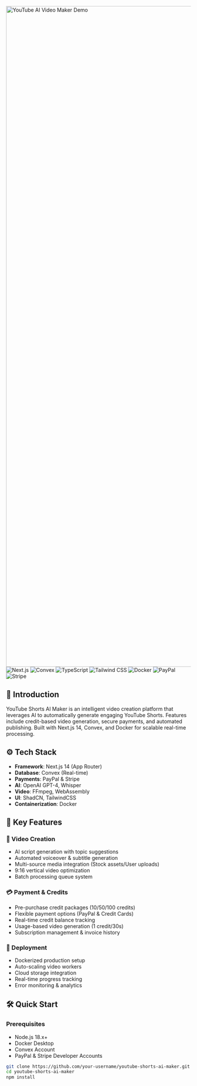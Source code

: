 <img width="1800" alt="YouTube AI Video Maker Demo" >

<div>
  <img src="https://img.shields.io/badge/-Next.js-black?style=for-the-badge&logoColor=white&logo=nextdotjs&color=000000" alt="Next.js" />
  <img src="https://img.shields.io/badge/-Convex-black?style=for-the-badge&logoColor=white&logo=convex&color=5C4DEE" alt="Convex" />
  <img src="https://img.shields.io/badge/-TypeScript-black?style=for-the-badge&logoColor=white&logo=typescript&color=3178C6" alt="TypeScript" />
  <img src="https://img.shields.io/badge/-Tailwind_CSS-black?style=for-the-badge&logoColor=white&logo=tailwindcss&color=06B6D4" alt="Tailwind CSS" />
  <img src="https://img.shields.io/badge/-Docker-black?style=for-the-badge&logoColor=white&logo=docker&color=2496ED" alt="Docker" />
  <img src="https://img.shields.io/badge/-PayPal-00457C?style=for-the-badge&logo=paypal&logoColor=white" alt="PayPal" />
  <img src="https://img.shields.io/badge/-Stripe-008CDD?style=for-the-badge&logo=stripe&logoColor=white" alt="Stripe" />
</div>

## 🤖 Introduction
YouTube Shorts AI Maker is an intelligent video creation platform that leverages AI to automatically generate engaging YouTube Shorts. Features include credit-based video generation, secure payments, and automated publishing. Built with Next.js 14, Convex, and Docker for scalable real-time processing.

## ⚙️ Tech Stack
- **Framework**: Next.js 14 (App Router)
- **Database**: Convex (Real-time)
- **Payments**: PayPal & Stripe
- **AI**: OpenAI GPT-4, Whisper
- **Video**: FFmpeg, WebAssembly
- **UI**: ShadCN, TailwindCSS
- **Containerization**: Docker

## 🔋 Key Features

### 🎥 Video Creation
- AI script generation with topic suggestions
- Automated voiceover & subtitle generation
- Multi-source media integration (Stock assets/User uploads)
- 9:16 vertical video optimization
- Batch processing queue system

### 💳 Payment & Credits
- Pre-purchase credit packages (10/50/100 credits)
- Flexible payment options (PayPal & Credit Cards)
- Real-time credit balance tracking
- Usage-based video generation (1 credit/30s)
- Subscription management & invoice history

### 🚀 Deployment
- Dockerized production setup
- Auto-scaling video workers
- Cloud storage integration
- Real-time progress tracking
- Error monitoring & analytics

## 🛠 Quick Start

### Prerequisites
- Node.js 18.x+
- Docker Desktop
- Convex Account
- PayPal & Stripe Developer Accounts

```bash
git clone https://github.com/your-username/youtube-shorts-ai-maker.git
cd youtube-shorts-ai-maker
npm install
 
